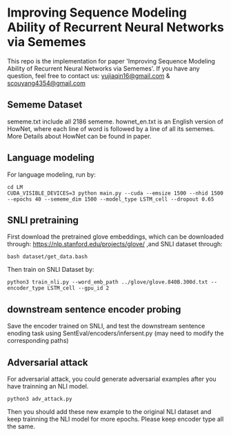# Improving Sequence Modeling Ability of Recurrent Neural Networks via Sememes
This repo is the implementation for paper 'Improving Sequence Modeling Ability of Recurrent Neural Networks via Sememes'. If you have any question, feel free to contact us: yujiaqin16@gmail.com & scouyang4354@gmail.com

## Sememe Dataset
sememe.txt include all 2186 sememe. hownet_en.txt is an English version of HowNet, where each line of word is followed by a line of all its sememes. More Details about HowNet can be found in paper.

## Language modeling
For language modeling, run by:

```
cd LM
CUDA_VISIBLE_DEVICES=3 python main.py --cuda --emsize 1500 --nhid 1500  --epochs 40 --sememe_dim 1500 --model_type LSTM_cell --dropout 0.65
```

## SNLI pretraining

First download the pretrained glove embeddings, which can be downloaded through: https://nlp.stanford.edu/projects/glove/ ,and SNLI dataset through:
```
bash dataset/get_data.bash
```

Then train on SNLI Dataset by:

```
python3 train_nli.py --word_emb_path ../glove/glove.840B.300d.txt --encoder_type LSTM_cell --gpu_id 2
```

## downstream sentence encoder probing

Save the encoder trained on SNLI, and test the downstream sentence enoding task using SentEval/encoders/infersent.py (may need to modify the corresponding paths)

## Adversarial attack

For adversarial attack, you could generate adversarial examples after you have trainning an NLI model.

```
python3 adv_attack.py
```
Then you should add these new example to the original NLI dataset and keep trainning the NLI model for more epochs. Please keep encoder type all the same.
